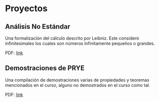 # Proyectos

## Análisis No Estándar

Una formalización del cálculo descrito por Leibniz. Este consideró infinitesimales
los cuales son números infinitamente pequeños o grandes.

PDF: [link](AnalisisNE.pdf)

## Demostraciones de PRYE

Una compilación de demostraciones varias de propiedades y teoremas mencionados en el curso, alguno no demostrados en el curso como tal.

PDF: [link](DemoPRYE.pdf)
